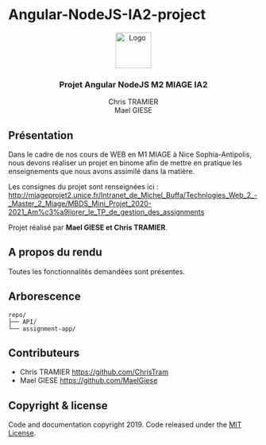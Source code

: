 # Angular-NodeJS-IA2-project
<p align="center">
  <a href="https://github.com/ChrisTram/Angular-NodeJS-IA2-project">
    <img src="https://angular-exercises.ninja-squad.com/assets/img/angular.png" alt="Logo" width=72 height=72>
  </a>

  <h3 align="center">Projet Angular NodeJS M2 MIAGE IA2</h3>

  <p align="center">
    Chris TRAMIER
    <br>
    Mael GIESE
    <br>
  </p>
</p>

## Présentation

Dans le cadre de nos cours de WEB en M1 MIAGE à Nice Sophia-Antipolis, nous devons réaliser un projet en binome afin de mettre en pratique les enseignements que nous avons assimilé dans la matière.

Les consignes du projet sont renseignées ici : http://miageprojet2.unice.fr/Intranet_de_Michel_Buffa/Technlogies_Web_2_-_Master_2_Miage/MBDS_Mini_Projet_2020-2021_Am%c3%a9liorer_le_TP_de_gestion_des_assignments

Projet réalisé par **Mael GIESE et Chris TRAMIER**.

## A propos du rendu

Toutes les fonctionnalités demandées sont présentes. 

## Arborescence


```text
repo/
├── API/
└── assignment-app/
```

## Contributeurs


- Chris TRAMIER https://github.com/ChrisTram
- Mael GIESE https://github.com/MaelGiese


## Copyright & license

Code and documentation copyright 2019. Code released under the [MIT License](https://reponame/blob/master/LICENSE).
